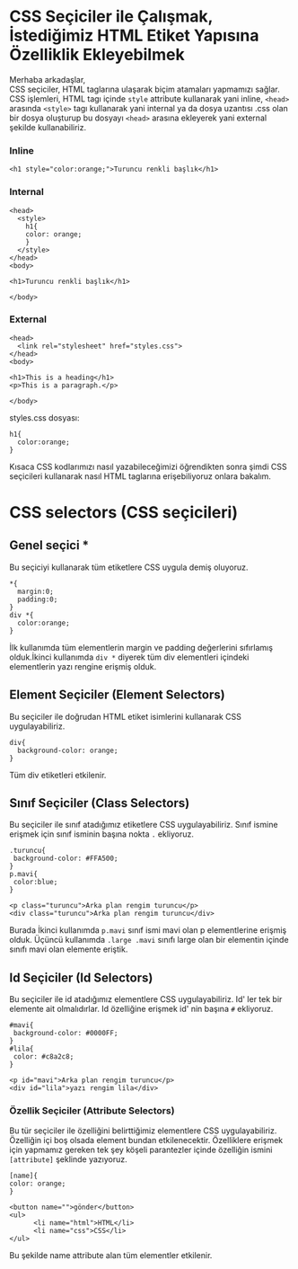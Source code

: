 # CSS Seçiciler ile Çalışmak, İstediğimiz HTML Etiket Yapısına Özelliklik Ekleyebilmek

Merhaba arkadaşlar,  
CSS seçiciler, HTML taglarına ulaşarak biçim atamaları yapmamızı sağlar. CSS işlemleri, HTML tagı içinde ``style`` attribute kullanarak yani inline, ``<head>`` arasında ``<style>`` tagı kullanarak yani internal ya da dosya uzantısı .css olan bir dosya oluşturup bu dosyayı ``<head>`` arasına ekleyerek yani external şekilde kullanabiliriz.  

### Inline
``` 
<h1 style="color:orange;">Turuncu renkli başlık</h1>
```
### Internal
``` 
<head>
  <style>
    h1{
    color: orange;
    }
  </style>
</head>
<body>

<h1>Turuncu renkli başlık</h1>

</body>
```
### External
```
<head>
  <link rel="stylesheet" href="styles.css">
</head>
<body>

<h1>This is a heading</h1>
<p>This is a paragraph.</p>

</body>
```
styles.css dosyası:
```
h1{
  color:orange;
}
```
Kısaca CSS kodlarımızı nasıl yazabileceğimizi öğrendikten sonra şimdi CSS seçicileri kullanarak nasıl HTML taglarına erişebiliyoruz onlara bakalım.
# CSS selectors (CSS seçicileri)
## Genel seçici *
Bu seçiciyi kullanarak tüm etiketlere CSS uygula demiş oluyoruz.
```
*{
  margin:0;
  padding:0;
}
div *{
  color:orange;
}
```
İlk kullanımda tüm elementlerin margin ve padding değerlerini sıfırlamış olduk.İkinci kullanımda ``div *`` diyerek tüm div elementleri içindeki elementlerin yazı rengine erişmiş olduk.


## Element Seçiciler (Element Selectors)
Bu seçiciler ile doğrudan HTML etiket isimlerini kullanarak CSS uygulayabiliriz.
```
div{
  background-color: orange;
}
```
Tüm div etiketleri etkilenir.


## Sınıf Seçiciler (Class Selectors)
Bu seçiciler ile sınıf atadığımız etiketlere CSS uygulayabiliriz. Sınıf ismine erişmek için sınıf isminin başına nokta ``.`` ekliyoruz.
 ```
.turuncu{
  background-color: #FFA500;
}
p.mavi{
  color:blue;
}

 ```
 ```
 <p class="turuncu">Arka plan rengim turuncu</p>
 <div class="turuncu">Arka plan rengim turuncu</div>

 ```
Burada İkinci kullanımda ``p.mavi`` sınıf ismi mavi olan p elementlerine erişmiş olduk. Üçüncü kullanımda ``.large .mavi`` sınıfı large olan bir elementin içinde sınıfı mavi olan elemente eriştik.
 ## Id Seçiciler (Id Selectors)
 Bu seçiciler ile id atadığımız elementlere CSS uygulayabiliriz. Id' ler tek bir elemente ait olmalıdırlar. Id özelliğine erişmek id' nin başına ``#`` ekliyoruz.
 ```
#mavi{
  background-color: #0000FF;
}
#lila{
  color: #c8a2c8;
}

 ```
 ```
 <p id="mavi">Arka plan rengim turuncu</p>
 <div id="lila">yazı rengim lila</div>
 ```
 ### Özellik Seçiciler (Attribute Selectors)
 Bu tür seçiciler ile özelliğini belirttiğimiz elementlere CSS uygulayabiliriz. Özelliğin içi boş olsada element bundan etkilenecektir. Özelliklere erişmek için yapmamız gereken tek şey köşeli parantezler içinde özelliğin ismini  ``[attribute]`` şeklinde yazıyoruz.
  ```
[name]{
  color: orange;
}
 ```
```
<button name="">gönder</button>
<ul>
      <li name="html">HTML</li>
      <li name="css">CSS</li>
</ul>
```
Bu şekilde name attribute alan tüm elementler etkilenir.
 

 
 
 
 
 
 
 
